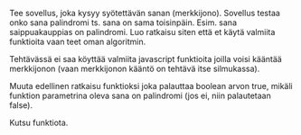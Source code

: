 Tee sovellus, joka kysyy syötettävän sanan (merkkijono).
Sovellus testaa onko sana palindromi ts. sana on sama toisinpäin.
Esim. sana saippuakauppias on palindromi.
Luo ratkaisu siten että et käytä valmiita funktioita vaan teet oman algoritmin.

Tehtävässä ei saa köyttää valmiita javascript funktioita joilla voisi kääntää merkkijonon (vaan merkkijonon kääntö on tehtävä itse silmukassa).

Muuta edellinen ratkaisu funktioksi joka palauttaa boolean arvon true, mikäli funktion parametrina oleva sana on palindromi (jos ei, niin palautetaan false).

Kutsu funktiota.
